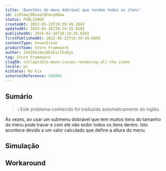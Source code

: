 ```yaml
---
title: 'Questões do menu dobrável que rendem todos os itens'
id: 1iOlmwj8DvaxCQCmvyHQww
status: PUBLISHED
createdAt: 2022-05-23T19:39:49.204Z
updatedAt: 2024-02-16T20:24:35.010Z
publishedAt: 2024-02-16T20:24:35.010Z
firstPublishedAt: 2022-05-23T19:39:49.609Z
contentType: knownIssue
productTeam: Store Framework
author: 2mXZkbi0oi061KicTExNjo
tag: Store Framework
slugEN: collapsible-menu-issues-rendering-all-the-items
locale: pt
kiStatus: No Fix
internalReference: 542091
---
```


## Sumário

>ℹ️ Este problema conhecido foi traduzido automaticamente do inglês.


Às vezes, ao usar um submenu dobrável que tem muitos itens do tamanho do menu pode travar e com ele não exibir todos os itens dentro. Isto acontece devido a um valor calculado que define a altura do menu.



## Simulação



## Workaround



